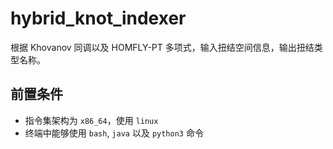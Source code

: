 # hybrid_knot_indexer
根据 Khovanov 同调以及 HOMFLY-PT 多项式，输入扭结空间信息，输出扭结类型名称。



## 前置条件

- 指令集架构为 `x86_64`，使用 `linux`
- 终端中能够使用 `bash`, `java` 以及 `python3` 命令

